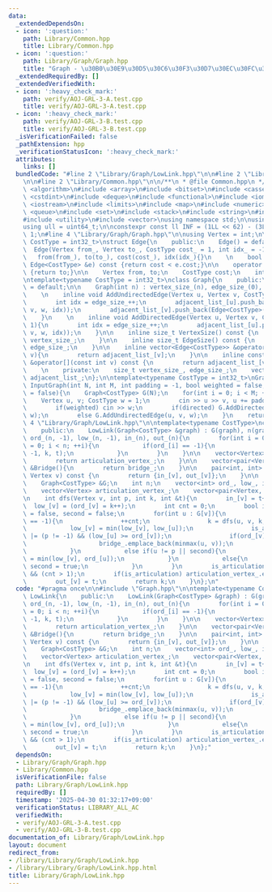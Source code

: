 ```yaml
---
data:
  _extendedDependsOn:
  - icon: ':question:'
    path: Library/Common.hpp
    title: Library/Common.hpp
  - icon: ':question:'
    path: Library/Graph/Graph.hpp
    title: "Graph - \u30B0\u30E9\u30D5\u30C6\u30F3\u30D7\u30EC\u30FC\u30C8"
  _extendedRequiredBy: []
  _extendedVerifiedWith:
  - icon: ':heavy_check_mark:'
    path: verify/AOJ-GRL-3-A.test.cpp
    title: verify/AOJ-GRL-3-A.test.cpp
  - icon: ':heavy_check_mark:'
    path: verify/AOJ-GRL-3-B.test.cpp
    title: verify/AOJ-GRL-3-B.test.cpp
  _isVerificationFailed: false
  _pathExtension: hpp
  _verificationStatusIcon: ':heavy_check_mark:'
  attributes:
    links: []
  bundledCode: "#line 2 \"Library/Graph/LowLink.hpp\"\n\n#line 2 \"Library/Graph/Graph.hpp\"\
    \n\n#line 2 \"Library/Common.hpp\"\n\n/**\n * @file Common.hpp\n */\n\n#include\
    \ <algorithm>\n#include <array>\n#include <bitset>\n#include <cassert>\n#include\
    \ <cstdint>\n#include <deque>\n#include <functional>\n#include <iomanip>\n#include\
    \ <iostream>\n#include <limits>\n#include <map>\n#include <numeric>\n#include\
    \ <queue>\n#include <set>\n#include <stack>\n#include <string>\n#include <tuple>\n\
    #include <utility>\n#include <vector>\nusing namespace std;\n\nusing ll = int64_t;\n\
    using ull = uint64_t;\n\nconstexpr const ll INF = (1LL << 62) - (3LL << 30) -\
    \ 1;\n#line 4 \"Library/Graph/Graph.hpp\"\n\nusing Vertex = int;\n\ntemplate<typename\
    \ CostType = int32_t>\nstruct Edge{\n    public:\n    Edge() = default;\n\n  \
    \  Edge(Vertex from_, Vertex to_, CostType cost_ = 1, int idx_ = -1) :\n     \
    \   from(from_), to(to_), cost(cost_), idx(idx_){}\n    \n    bool operator<(const\
    \ Edge<CostType> &e) const {return cost < e.cost;}\n\n    operator int() const\
    \ {return to;}\n\n    Vertex from, to;\n    CostType cost;\n    int idx;\n};\n\
    \ntemplate<typename CostType = int32_t>\nclass Graph{\n    public:\n    Graph()\
    \ = default;\n\n    Graph(int n) : vertex_size_(n), edge_size_(0), adjacent_list_(n){}\n\
    \    \n    inline void AddUndirectedEdge(Vertex u, Vertex v, CostType w = 1){\n\
    \        int idx = edge_size_++;\n        adjacent_list_[u].push_back(Edge<CostType>(u,\
    \ v, w, idx));\n        adjacent_list_[v].push_back(Edge<CostType>(v, u, w, idx));\n\
    \    }\n    \n    inline void AddDirectedEdge(Vertex u, Vertex v, CostType w =\
    \ 1){\n        int idx = edge_size_++;\n        adjacent_list_[u].push_back(Edge<CostType>(u,\
    \ v, w, idx));\n    }\n\n    inline size_t VertexSize() const {\n        return\
    \ vertex_size_;\n    }\n\n    inline size_t EdgeSize() const {\n        return\
    \ edge_size_;\n    }\n\n    inline vector<Edge<CostType>> &operator[](const int\
    \ v){\n        return adjacent_list_[v];\n    }\n\n    inline const vector<Edge<CostType>>\
    \ &operator[](const int v) const {\n        return adjacent_list_[v];\n    }\n\
    \    \n    private:\n    size_t vertex_size_, edge_size_;\n    vector<vector<Edge<CostType>>>\
    \ adjacent_list_;\n};\n\ntemplate<typename CostType = int32_t>\nGraph<CostType>\
    \ InputGraph(int N, int M, int padding = -1, bool weighted = false, bool directed\
    \ = false){\n    Graph<CostType> G(N);\n    for(int i = 0; i < M; ++i){\n    \
    \    Vertex u, v; CostType w = 1;\n        cin >> u >> v, u += padding, v += padding;\n\
    \        if(weighted) cin >> w;\n        if(directed) G.AddDirectedEdge(u, v,\
    \ w);\n        else G.AddUndirectedEdge(u, v, w);\n    }\n    return G;\n}\n#line\
    \ 4 \"Library/Graph/LowLink.hpp\"\n\ntemplate<typename CostType>\nclass LowLink{\n\
    \    public:\n    LowLink(Graph<CostType> &graph) : G(graph), n(graph.VertexSize()),\
    \ ord_(n, -1), low_(n, -1), in_(n), out_(n){\n        for(int i = 0, k = 0, t\
    \ = 0; i < n; ++i){\n            if(ord_[i] == -1){\n                k = dfs(i,\
    \ -1, k, t);\n            }\n        }\n    }\n\n    vector<Vertex> &ArticulationVertex(){\n\
    \        return articulation_vertex_;\n    }\n\n    vector<pair<Vertex, Vertex>>\
    \ &Bridge(){\n        return bridge_;\n    }\n\n    pair<int, int> EulerTour(const\
    \ Vertex v) const {\n        return {in_[v], out_[v]};\n    }\n\n    private:\n\
    \    Graph<CostType> &G;\n    int n;\n    vector<int> ord_, low_, in_, out_;\n\
    \    vector<Vertex> articulation_vertex_;\n    vector<pair<Vertex, Vertex>> bridge_;\n\
    \n    int dfs(Vertex v, int p, int k, int &t){\n        in_[v] = t++;\n      \
    \  low_[v] = (ord_[v] = k++);\n        int cnt = 0;\n        bool is_articulation\
    \ = false, second = false;\n        for(int u : G[v]){\n            if(ord_[u]\
    \ == -1){\n                ++cnt;\n                k = dfs(u, v, k, t);\n    \
    \            low_[v] = min(low_[v], low_[u]);\n                is_articulation\
    \ |= (p != -1) && (low_[u] >= ord_[v]);\n                if(ord_[v] < low_[u]){\n\
    \                    bridge_.emplace_back(minmax(u, v));\n                }\n\
    \            }\n            else if(u != p || second){\n                low_[v]\
    \ = min(low_[v], ord_[u]);\n            }\n            else{\n               \
    \ second = true;\n            }\n        }\n        is_articulation |= (p == -1)\
    \ && (cnt > 1);\n        if(is_articulation) articulation_vertex_.emplace_back(v);\n\
    \        out_[v] = t;\n        return k;\n    }\n};\n"
  code: "#pragma once\n\n#include \"Graph.hpp\"\n\ntemplate<typename CostType>\nclass\
    \ LowLink{\n    public:\n    LowLink(Graph<CostType> &graph) : G(graph), n(graph.VertexSize()),\
    \ ord_(n, -1), low_(n, -1), in_(n), out_(n){\n        for(int i = 0, k = 0, t\
    \ = 0; i < n; ++i){\n            if(ord_[i] == -1){\n                k = dfs(i,\
    \ -1, k, t);\n            }\n        }\n    }\n\n    vector<Vertex> &ArticulationVertex(){\n\
    \        return articulation_vertex_;\n    }\n\n    vector<pair<Vertex, Vertex>>\
    \ &Bridge(){\n        return bridge_;\n    }\n\n    pair<int, int> EulerTour(const\
    \ Vertex v) const {\n        return {in_[v], out_[v]};\n    }\n\n    private:\n\
    \    Graph<CostType> &G;\n    int n;\n    vector<int> ord_, low_, in_, out_;\n\
    \    vector<Vertex> articulation_vertex_;\n    vector<pair<Vertex, Vertex>> bridge_;\n\
    \n    int dfs(Vertex v, int p, int k, int &t){\n        in_[v] = t++;\n      \
    \  low_[v] = (ord_[v] = k++);\n        int cnt = 0;\n        bool is_articulation\
    \ = false, second = false;\n        for(int u : G[v]){\n            if(ord_[u]\
    \ == -1){\n                ++cnt;\n                k = dfs(u, v, k, t);\n    \
    \            low_[v] = min(low_[v], low_[u]);\n                is_articulation\
    \ |= (p != -1) && (low_[u] >= ord_[v]);\n                if(ord_[v] < low_[u]){\n\
    \                    bridge_.emplace_back(minmax(u, v));\n                }\n\
    \            }\n            else if(u != p || second){\n                low_[v]\
    \ = min(low_[v], ord_[u]);\n            }\n            else{\n               \
    \ second = true;\n            }\n        }\n        is_articulation |= (p == -1)\
    \ && (cnt > 1);\n        if(is_articulation) articulation_vertex_.emplace_back(v);\n\
    \        out_[v] = t;\n        return k;\n    }\n};"
  dependsOn:
  - Library/Graph/Graph.hpp
  - Library/Common.hpp
  isVerificationFile: false
  path: Library/Graph/LowLink.hpp
  requiredBy: []
  timestamp: '2025-04-30 01:32:17+09:00'
  verificationStatus: LIBRARY_ALL_AC
  verifiedWith:
  - verify/AOJ-GRL-3-A.test.cpp
  - verify/AOJ-GRL-3-B.test.cpp
documentation_of: Library/Graph/LowLink.hpp
layout: document
redirect_from:
- /library/Library/Graph/LowLink.hpp
- /library/Library/Graph/LowLink.hpp.html
title: Library/Graph/LowLink.hpp
---
```

